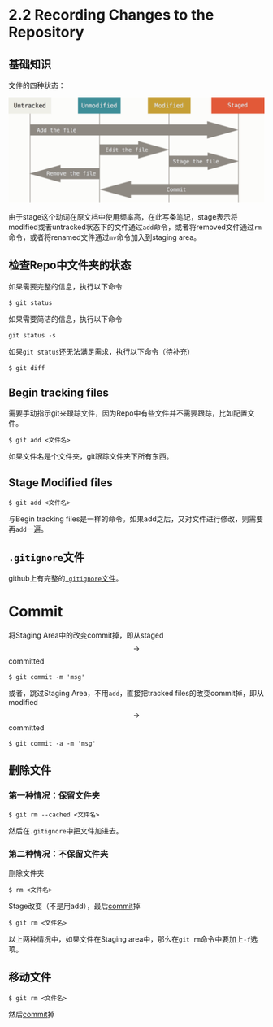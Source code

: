 # 2.2 Recording Changes to the Repository

## 基础知识

文件的四种状态：

![image-20190819140338826](assets/section2/image-20190819140338826.png)

由于stage这个动词在原文档中使用频率高，在此写条笔记，stage表示将modified或者untracked状态下的文件通过`add`命令，或者将removed文件通过`rm`命令，或者将renamed文件通过`mv`命令加入到staging area。

## 检查Repo中文件夹的状态

如果需要完整的信息，执行以下命令

```
$ git status
```

如果需要简洁的信息，执行以下命令

```
git status -s
```

如果`git status`还无法满足需求，执行以下命令（待补充）

```
$ git diff
```

## Begin tracking files

需要手动指示git来跟踪文件，因为Repo中有些文件并不需要跟踪，比如配置文件。

```
$ git add <文件名>
```

如果文件名是个文件夹，git跟踪文件夹下所有东西。

## Stage Modified files

```
$ git add <文件名>
```

与Begin tracking files是一样的命令。如果add之后，又对文件进行修改，则需要再`add`一遍。

## `.gitignore`文件

github上有完整的[`.gitignore`文件](https://github.com/github/gitignore)。

# Commit

将Staging Area中的改变commit掉，即从staged$$\rightarrow$$committed

```
$ git commit -m 'msg'
```

或者，跳过Staging Area，不用`add`，直接把tracked files的改变commit掉，即从modified$$\rightarrow$$committed

```
$ git commit -a -m 'msg'
```

## 删除文件

### 第一种情况：保留文件夹

```
$ git rm --cached <文件名>
```

然后在`.gitignore`中把文件加进去。

### 第二种情况：不保留文件夹

删除文件夹

```
$ rm <文件名>
```

Stage改变（不是用add），最后[commit](#Commit)掉

```console
$ git rm <文件名>
```

以上两种情况中，如果文件在Staging area中，那么在`git rm`命令中要加上`-f`选项。

## 移动文件

```
$ git rm <文件名>
```

然后[commit](#Commit)掉